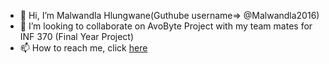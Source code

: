 - 👋 Hi, I’m Malwandla Hlungwane(Guthube username=> @Malwandla2016)
- 💞️ I’m looking to collaborate on AvoByte Project with my team mates for INF 370 (Final Year Project)
- 📫 How to reach me, click [here](https://www.linkedin.com/in/malwandla-hlungwani-612482207/)

<!---
Malwandla2016/Malwandla2016 is a ✨ special ✨ repository because its `README.md` (this file) appears on your GitHub profile.
You can click the Preview link to take a look at your changes.
--->
